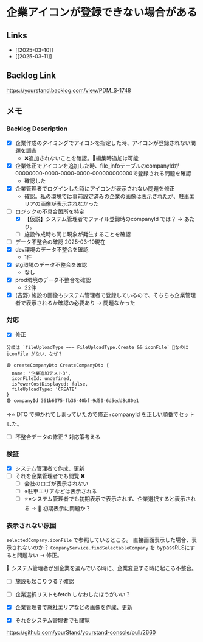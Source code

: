# 企業アイコンが登録できない場合がある

## Links

- [[2025-03-10]]
- [[2025-03-11]]

## Backlog Link

https://yourstand.backlog.com/view/PDM_S-1748

## メモ

### Backlog Description

- [x] 企業作成のタイミングでアイコンを指定した時、アイコンが登録されない問題を調査
	- ❌追加されないことを確認。🔵編集時追加は可能
- [x] 企業修正でアイコンを追加した時、file_infoテーブルのcompanyIdが00000000-0000-0000-0000-000000000000で登録される問題を確認
	- 確認した
- [x] 企業管理者でログインした時にアイコンが表示されない問題を修正
	- 確認。私の環境では事前設定済みの企業の画像は表示されたが、駐車エリアの画像が表示されなかった
- [ ] ロジックの不具合箇所を特定
	- [x] 【仮説】システム管理者でファイル登録時のcompanyId では？ -> あたり。
	- [ ] 施設作成時も同じ現象が発生することを確認

- [ ] データ不整合の確認 2025-03-10現在
- [x] dev環境のデータ不整合を確認
	- 1件
- [x] stg環境のデータ不整合を確認
	- なし
- [x] prod環境のデータ不整合を確認
	- 22件
- [x] (吉野) 施設の画像もシステム管理者で登録しているので、そちらも企業管理者で表示されるか確認の必要あり -> 問題なかった

### 対応

- [x] 修正

```
分岐は `fileUploadType === FileUploadType.Create && iconFile` なのに
iconFile がない、なぜ？

🟢 createCompanyDto CreateCompanyDto {
  name: '企業追加テスト3',
  iconFileId: undefined,
  isPowerCostDisplayed: false,
  fileUploadType: 'CREATE'
}
🟢 companyId 361b6075-fb36-40bf-9d50-6d5edd8c80e1
```
->⭐️ DTO で弾かれてしまっていたので修正+companyId を正しい順番でセットした。

- [ ] 不整合データの修正？対応策考える

### 検証

- [x] システム管理者で作成、更新
- [ ] それを企業管理者でも閲覧 ❌
	- [ ] 会社のロゴが表示されない
	- [ ] ※駐車エリアなどは表示される
	- [ ] ⭐️※システム管理者でも初期表示で表示されず、企業選択すると表示される -> 🔶 初期表示に問題か？

### 表示されない原因

`selectedCompany.iconFile` で参照しているところ。
直接画面表示した場合、表示されないのか？
`CompanyService.findSelectableCompany` を bypassRLSにすると問題ない -> 修正。

🔶 システム管理者が別企業を選んでいる時に、企業変更する時に起こる不整合。
- [ ] 施設も起こりうる？確認
- [ ] 企業選択リストもfetch しなおしたほうがいい？

- [x] 企業管理者で就社エリアなどの画像を作成、更新
- [x] それをシステム管理者でも閲覧

https://github.com/yourStand/yourstand-console/pull/2660

